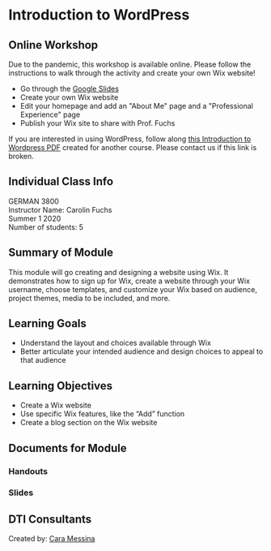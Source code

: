 # Introduction to WordPress

## Online Workshop 
Due to the pandemic, this workshop is available online. Please follow the instructions to walk through the activity and create your own Wix website!
- Go through the [Google Slides](https://bit.ly/diti-summer2020-fuchs-slides)
- Create your own Wix website
- Edit your homepage and add an "About Me" page and a "Professional Experience" page
- Publish your Wix site to share with Prof. Fuchs

If you are interested in using WordPress, follow along [this Introduction to Wordpress PDF](https://github.com/NULabNortheastern/digitalassignmentshowcase/blob/master/intro_wordpress/first_year_writing-spring2020-nardone/slides.pdf) created for another course. Please contact us if this link is broken.


## Individual Class Info
GERMAN 3800
<br>
Instructor Name: Carolin Fuchs
<br>
Summer 1 2020
<br>
Number of students: 5

## Summary of Module
This module will go creating and designing a website using Wix. It demonstrates how to sign up for Wix, create a website through your Wix username, choose templates, and customize your Wix based on audience, project themes, media to be included, and more. 

## Learning Goals
- Understand the layout and choices available through Wix
- Better articulate your intended audience and design choices to appeal to that audience

## Learning Objectives
- Create a Wix website
- Use specific Wix features, like the “Add” function
- Create a blog section on the Wix website

## Documents for Module

### Handouts

### Slides 

## DTI Consultants
Created by:
[Cara Messina](messina.c@husky.neu.edu)
